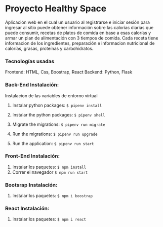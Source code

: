 # Proyecto Healthy Space
Aplicación web en el cual un usuario al registrarse e iniciar sesión para ingresar al sitio puede obtener información sobre las calorías diarias que puede consumir, recetas de platos de comida en base a esas calorías y armar un plan de alimentación con 3 tiempos de comida. Cada receta tiene informacion de los ingredientes, preparación e informacion nutricional de calorías, grasas, proteínas y carbohidratos.

### Tecnologías usadas
Frontend: HTML, Css, Boostrap, React
Backend: Python, Flask


### Back-End Instalación:

Instalacion de las variables de entorno virtual
1. Instalar  python packages: `$ pipenv install`
2. Instalar the python packages: `$ pipenv shell`

3. Migrate the migrations: `$ pipenv run migrate` 
4. Run the migrations: `$ pipenv run upgrade`
5. Run the application: `$ pipenv run start`

### Front-End Instalación:

1. Instalar los paquetes: `$ npm install`
2. Correr el navegador `$ npm run start`

### Bootsrap Instalación:

1. Instalar los paquetes: `$ npm i boostrap`

### React Instalación:

1. Instalar los paquetes: `$ npm i react`
